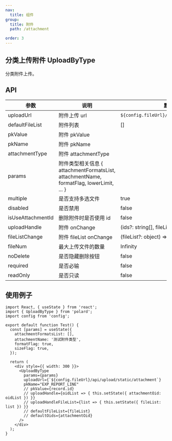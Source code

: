 ```yaml
---
nav:
  title: 组件
group:
  title: 附件
  path: /attachment

order: 3
---
```


## 分类上传附件 UploadByType

分类附件上传。

## API

| 参数              | 说明                                                                                    | 默认值                                      |
| ----------------- | --------------------------------------------------------------------------------------- | ------------------------------------------- |
| uploadUrl         | 附件上传 url                                                                            | `${config.fileUrl}/api/upload/attachment`   |
| defaultFileList   | 附件列表                                                                                | []                                          |
| pkValue           | 附件 pkValue                                                                            |                                             |
| pkName            | 附件 pkName                                                                             |                                             |
| attachmentType    | 附件 attachmentType                                                                     |                                             |
| params            | 附件类型相关信息 { attachmentFormatsList, attachmentName, formatFlag, lowerLimit, ... } |                                             |
| multiple          | 是否支持多选文件                                                                        | true                                        |
| disabled          | 是否禁用                                                                                | false                                       |
| isUseAttachmentId | 删除附件时是否使用 id                                                                   | false                                       |
| uploadHandle      | 附件 onChange                                                                           | (ids?: string[], fileList?: object) => void |
| fileListChange    | 附件 fileList onChange                                                                  | (fileList?: object) => void                 |
| fileNum           | 最大上传文件的数量                                                                      | Infinity                                    |
| noDelete          | 是否隐藏删除按钮                                                                        | false                                       |
| required          | 是否必输                                                                                | false                                       |
| readOnly          | 是否只读                                                                                | false                                       |

## 使用例子

```tsx
import React, { useState } from 'react';
import { UploadByType } from 'polard';
import config from 'config';

export default function Test() {
  const [params] = useState({
    attachmentFormatsList: [],
    attachmentName: '测试附件类型',
    formatFlag: true,
    sizeFlag: true,
  });

  return (
    <div style={{ width: 300 }}>
      <UploadByType
        params={params}
        uploadUrl={`${config.fileUrl}/api/upload/static/attachment`}
        pkName="EXP_REPORT_LINE"
        // pkValue={record.id}
        // uploadHandle={oidList => { this.setState({ attachmentOid: oidList }) }}
        // uploadHandleFileList={list => { this.setState({ fileList: list }) }}
        // defaultFileList={fileList}
        // defaultOids={attachmentOid}
      />
    </div>
  );
}
```
